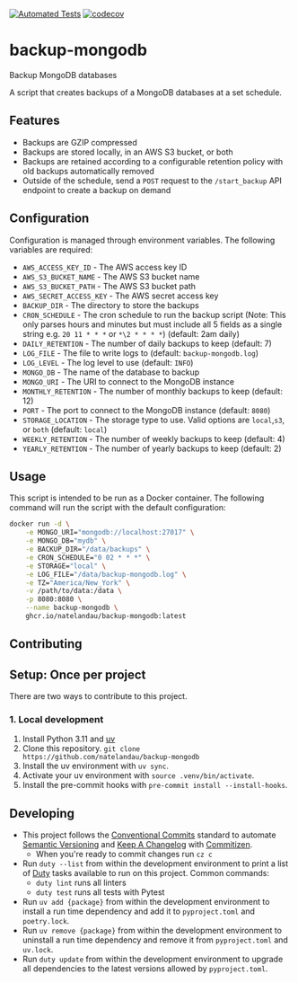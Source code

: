 [![Automated Tests](https://github.com/natelandau/backup-mongodb/actions/workflows/automated-tests.yml/badge.svg)](https://github.com/natelandau/backup-mongodb/actions/workflows/automated-tests.yml) [![codecov](https://codecov.io/gh/natelandau/backup-mongodb/branch/main/graph/badge.svg)](https://codecov.io/gh/natelandau/backup-mongodb)

# backup-mongodb

Backup MongoDB databases

A script that creates backups of a MongoDB databases at a set schedule.

## Features

-   Backups are GZIP compressed
-   Backups are stored locally, in an AWS S3 bucket, or both
-   Backups are retained according to a configurable retention policy with old backups automatically removed
-   Outside of the schedule, send a `POST` request to the `/start_backup` API endpoint to create a backup on demand

## Configuration

Configuration is managed through environment variables. The following variables are required:

-   `AWS_ACCESS_KEY_ID` - The AWS access key ID
-   `AWS_S3_BUCKET_NAME` - The AWS S3 bucket name
-   `AWS_S3_BUCKET_PATH` - The AWS S3 bucket path
-   `AWS_SECRET_ACCESS_KEY` - The AWS secret access key
-   `BACKUP_DIR` - The directory to store the backups
-   `CRON_SCHEDULE` - The cron schedule to run the backup script (Note: This only parses hours and minutes but must include all 5 fields as a single string e.g. `20 11 * * *` or `*\2 * * * *`) (default: 2am daily)
-   `DAILY_RETENTION` - The number of daily backups to keep (default: 7)
-   `LOG_FILE` - The file to write logs to (default: `backup-mongodb.log`)
-   `LOG_LEVEL` - The log level to use (default: `INFO`)
-   `MONGO_DB` - The name of the database to backup
-   `MONGO_URI` - The URI to connect to the MongoDB instance
-   `MONTHLY_RETENTION` - The number of monthly backups to keep (default: 12)
-   `PORT` - The port to connect to the MongoDB instance (default: `8080`)
-   `STORAGE_LOCATION` - The storage type to use. Valid options are `local`,`s3`, or `both` (default: `local`)
-   `WEEKLY_RETENTION` - The number of weekly backups to keep (default: 4)
-   `YEARLY_RETENTION` - The number of yearly backups to keep (default: 2)

## Usage

This script is intended to be run as a Docker container. The following command will run the script with the default configuration:

```bash
docker run -d \
    -e MONGO_URI="mongodb://localhost:27017" \
    -e MONGO_DB="mydb" \
    -e BACKUP_DIR="/data/backups" \
    -e CRON_SCHEDULE="0 02 * * *" \
    -e STORAGE="local" \
    -e LOG_FILE="/data/backup-mongodb.log" \
    -e TZ="America/New_York" \
    -v /path/to/data:/data \
    -p 8080:8080 \
    --name backup-mongodb \
    ghcr.io/natelandau/backup-mongodb:latest
```

## Contributing

## Setup: Once per project

There are two ways to contribute to this project.

### 1. Local development

1. Install Python 3.11 and [uv](https://docs.astral.sh/uv/getting-started/installation/)
2. Clone this repository. `git clone https://github.com/natelandau/backup-mongodb`
3. Install the uv environment with `uv sync`.
4. Activate your uv environment with `source .venv/bin/activate`.
5. Install the pre-commit hooks with `pre-commit install --install-hooks`.

## Developing

-   This project follows the [Conventional Commits](https://www.conventionalcommits.org/) standard to automate [Semantic Versioning](https://semver.org/) and [Keep A Changelog](https://keepachangelog.com/) with [Commitizen](https://github.com/commitizen-tools/commitizen).
    -   When you're ready to commit changes run `cz c`
-   Run `duty --list` from within the development environment to print a list of [Duty](https://github.com/pawamoy/duty) tasks available to run on this project. Common commands:
    -   `duty lint` runs all linters
    -   `duty test` runs all tests with Pytest
-   Run `uv add {package}` from within the development environment to install a run time dependency and add it to `pyproject.toml` and `poetry.lock`.
-   Run `uv remove {package}` from within the development environment to uninstall a run time dependency and remove it from `pyproject.toml` and `uv.lock`.
-   Run `duty update` from within the development environment to upgrade all dependencies to the latest versions allowed by `pyproject.toml`.
